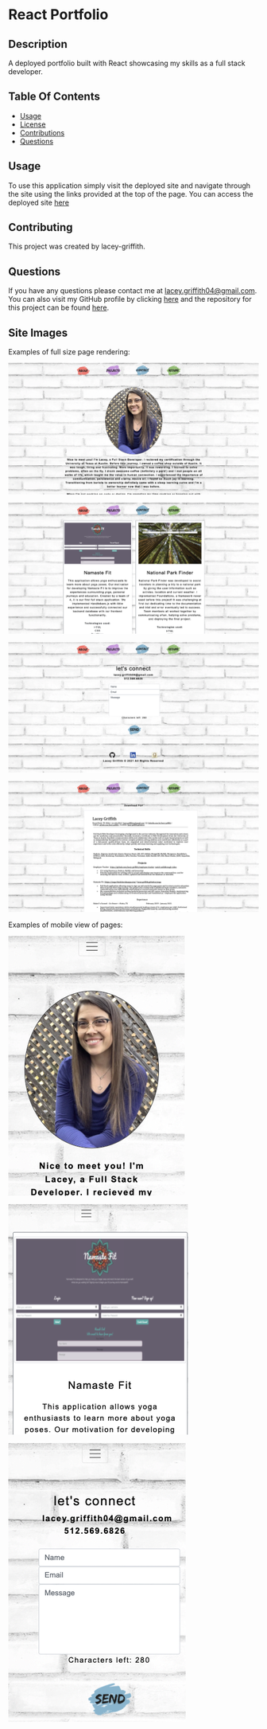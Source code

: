 # React Portfolio

## Description
A deployed portfolio built with React showcasing my skills as a full stack developer.

## Table Of Contents
* [Usage](#usage)
* [License](#license)
* [Contributions](#contributions)
* [Questions](#questions)


## Usage
To use this application simply visit the deployed site and navigate through the site using the links provided at the top of the page. You can access the deployed site [here](https://lacey-griffith.github.io/react-portfolio/)


## Contributing
This project was created by lacey-griffith.

## Questions
If you have any questions please contact me at lacey.griffith04@gmail.com.
You can also visit my GitHub profile by clicking [here](https://github.com/lacey-griffith) and the repository for this project can be found [here](https://github.com/lacey-griffith/react-portfolio).

## Site Images
Examples of full size page rendering:

![Site Image](./src/assets/site_images/about_full.png)

![Site Image](./src/assets/site_images/projects_full.png)

![Site Image](./src/assets/site_images/contact_full.png)

![Site Image](./src/assets/site_images/resume_full.png)

Examples of mobile view of pages:

![Site Image](./src/assets/site_images/about_mobile.png)

![Site Image](./src/assets/site_images/projects_mobile.png)

![Site Image](./src/assets/site_images/contact_mobile.png)

